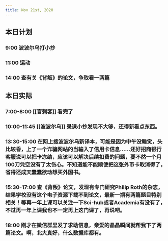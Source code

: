 ```yaml
---
title: Nov 21st, 2020
---
```


## 本日计划
### 9:00 波波尔乌打小抄
### 11:00 运动
### 14:00 查有关《背叛》的论文，争取看一两篇
## 本日实际
### 7:00-8:00 [[盲刺客]] 看完了
### 10:00-11:45 [[波波尔乌]] 录课小抄发现不大够，还得新看点东西。
### 13:30-15:00 在网上搜波波尔乌新译本，可能是因为中午没睡觉，头比较昏，上了一个诈骗网站的当输入了信用卡信息……还好招商银行客服说可以把卡冻结，应该可以解决后续扣费的问题，要不然一个月100刀凭空没有了太伤心。不知道能不能顺便把这张外币卡取消得了，省得还成天蠢蠢欲动想买外国书。
### 15:30-17:00 查《背叛》论文，发现有专门研究Philip Roth的杂志，结果学校没有这个电子资源下载不到论文，最新一期有两篇题目特别相关！等再一年上课可以关注一下Sci-hub或者Academia有没有了，不过再一年上课我也不一定再上这门课了，再说吧。
### 18:00 刚才在微信群里发了求助信息，亲爱的晶晶瞬间就帮我下了两篇论文。啊，北大真好，什么数据库都有。
###
